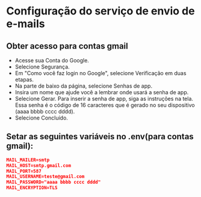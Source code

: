 # Configuração do serviço de envio de e-mails  

## Obter acesso para contas gmail 

- Acesse sua Conta do Google.
- Selecione Segurança.
- Em "Como você faz login no Google", selecione Verificação em duas etapas.
- Na parte de baixo da página, selecione Senhas de app.
- Insira um nome que ajude você a lembrar onde usará a senha de app.
- Selecione Gerar.
Para inserir a senha de app, siga as instruções na tela. Essa senha é o código de 16 caracteres que é gerado no seu dispositivo (aaaa bbbb cccc dddd).
- Selecione Concluído.

## Setar as seguintes variáveis no .env(para contas gmail):

```json
MAIL_MAILER=smtp
MAIL_HOST=smtp.gmail.com
MAIL_PORT=587
MAIL_USERNAME=teste@gmail.com
MAIL_PASSWORD="aaaa bbbb cccc dddd"
MAIL_ENCRYPTION=TLS
```

